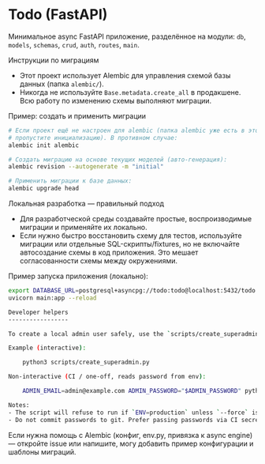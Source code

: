 # Todo (FastAPI)

Минимальное async FastAPI приложение, разделённое на модули: `db`, `models`, `schemas`, `crud`, `auth`, `routes`, `main`.

Инструкции по миграциям
- Этот проект использует Alembic для управления схемой базы данных (папка `alembic/`).
- Никогда не используйте `Base.metadata.create_all` в продакшене. Всю работу по изменению схемы выполняют миграции.

Пример: создать и применить миграции

```bash
# Если проект ещё не настроен для alembic (папка alembic уже есть в этом репозитории,
# пропустите инициализацию). В противном случае:
alembic init alembic

# Создать миграцию на основе текущих моделей (авто-генерация):
alembic revision --autogenerate -m "initial"

# Применить миграции к базе данных:
alembic upgrade head
```

Локальная разработка — правильный подход
- Для разработческой среды создавайте простые, воспроизводимые миграции и применяйте их локально.
- Если нужно быстро восстановить схему для тестов, используйте миграции или отдельные SQL-скрипты/fixtures,
  но не включайте автосоздание схемы в код приложения. Это мешает согласованности схемы между окружениями.

Пример запуска приложения (локально):

```bash
export DATABASE_URL=postgresql+asyncpg://todo:todo@localhost:5432/todo
uvicorn main:app --reload

Developer helpers
-----------------

To create a local admin user safely, use the `scripts/create_superadmin.py` helper.

Example (interactive):

    python3 scripts/create_superadmin.py

Non-interactive (CI / one-off, reads password from env):

    ADMIN_EMAIL=admin@example.com ADMIN_PASSWORD="$ADMIN_PASSWORD" python3 scripts/create_superadmin.py -y

Notes:
- The script will refuse to run if `ENV=production` unless `--force` is passed.
- Do not commit passwords to git. Prefer passing passwords via CI secrets or interactive prompt.
```

Если нужна помощь с Alembic (конфиг, env.py, привязка к async engine) — откройте issue или напишите, могу добавить
пример конфигурации и шаблоны миграций.
